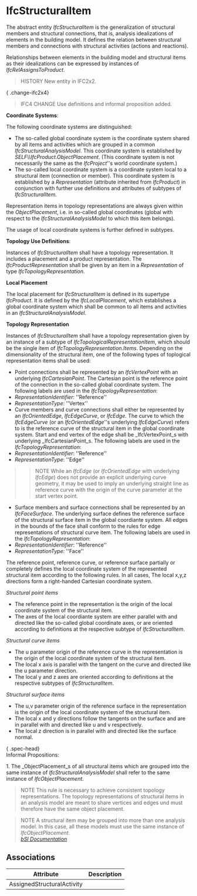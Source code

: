 IfcStructuralItem
=================
The abstract entity _IfcStructuralItem_ is the generalization of structural
members and structural connections, that is, analysis idealizations of
elements in the building model. It defines the relation between structural
members and connections with structural activities (actions and reactions).  
  
Relationships between elements in the building model and structural items as
their idealizations can be expressed by instances of _IfcRelAssignsToProduct_.  
  
> HISTORY  New entity in IFC2x2.  
  
{ .change-ifc2x4}  
> IFC4 CHANGE  Use definitions and informal proposition added.  
  
****Coordinate Systems****:  
  
The following coordinate systems are distinguished:  
  
* The so-called global coordinate system is the coordinate system shared by all items and activities which are grouped in a common _IfcStructuralAnalysisModel_. This coordinate system is established by _SELF\\\IfcProduct.ObjectPlacement_. (This coordinate system is not necessarily the same as the _IfcProject_''s world coordinate system.)  
* The so-called local coordinate system is a coordinate system local to a structural item (connection or member). This coordinate system is established by a _Representation_ (attribute inherited from _IfcProduct_) in conjunction with further use definitions and attributes of subtypes of _IfcStructuralItem_.  
  
Representation items in topology representations are always given within the
_ObjectPlacement_, i.e. in so-called global coordinates (global with respect
to the _IfcStructuralAnalysisModel_ to which this item belongs).  
  
The usage of local coordinate systems is further defined in subtypes.  
  
****Topology Use Definitions****:  
  
Instances of _IfcStructuralItem_ shall have a topology representation. It
includes a placement and a product representation. The
_IfcProductRepresentation_ shall be given by an item in a _Representation_ of
type _IfcTopologyRepresentation_.  
  
**Local Placement**  
  
The local placement for _IfcStructuralItem_ is defined in its supertype
_IfcProduct_. It is defined by the _IfcLocalPlacement_, which establishes a
global coordinate system which shall be common to all items and activities in
an _IfcStructuralAnalysisModel_.  
  
**Topology Representation**  
  
Instances of _IfcStructuralItem_ shall have a topology representation given by
an instance of a subtype of _IfcTopologicalRepresentationItem_, which should
be the single item of _IfcTopologyRepresentation.Items_. Depending on the
dimensionality of the structural item, one of the following types of
toplogical representation items shall be used:  
  
* Point connections shall be represented by an _IfcVertexPoint_ with an underlying _IfcCartesianPoint_. The Cartesian point is the reference point of the connection in the so-called global coordinate system. The following labels are used in the _IfcTopologyRepresentation_:   
* _RepresentationIdentifier_: ''Reference''  
* _RepresentationType_: ''Vertex''   
* Curve members and curve connections shall either be represented by an _IfcOrientedEdge_, _IfcEdgeCurve_, or _IfcEdge_. The curve to which the _IfcEdgeCurve_ (or an _IfcOrientedEdge_''s underlying _IfcEdgeCurve_) refers to is the reference curve of the structural item in the global coordinate system. Start and end vertex of the edge shall be _IfcVertexPoint_s with underlying _IfcCartesianPoint_s. The following labels are used in the _IfcTopologyRepresentation_:   
* _RepresentationIdentifier_: ''Reference''  
* _RepresentationType_: ''Edge''   
>> NOTE  While an _IfcEdge_ (or _IfcOrientedEdge_ with underlying _IfcEdge_)
does not provide an explicit underlying curve geometry, it may be used to
imply an underlying straight line as reference curve with the origin of the
curve parameter at the start vertex point.  
* Surface members and surface connections shall be represented by an _IfcFaceSurface_. The underlying surface defines the reference surface of the structural surface item in the global coordiante system. All edges in the bounds of the face shall conform to the rules for edge representations of structural curve item. The following labels are used in the _IfcTopologyRepresentation_:   
* _RepresentationIdentifier_: ''Reference''  
* _RepresentationType_: ''Face''   
  
The reference point, reference curve, or reference surface partially or
completely defines the local coordinate system of the represented structural
item according to the following rules. In all cases, The local x,y,z
directions form a right-handed Cartesian coordinate system.  
  
_Structural point items_  
  
* The reference point in the representation is the origin of the local coordinate system of the structural item.  
* The axes of the local coordiante system are either parallel with and directed like the so-called global coordinate axes, or are oriented according to definitions at the respective subtype of _IfcStructuralItem_.  
  
_Structural curve items_  
  
* The u parameter origin of the reference curve in the representation is the origin of the local coordinate system of the structural item.  
* The local x axis is parallel with the tangent on the curve and directed like the u parameter direction.  
* The local y and z axes are oriented according to definitions at the respective subtypes of _IfcStructuralItem_.  
  
_Structural surface items_  
  
* The u,v parameter origin of the reference surface in the representation is the origin of the local coordinate system of the structural item.  
* The local x and y directions follow the tangents on the surface and are in parallel with and directed like u and v respectively.  
* The local z direction is in parallel with and directed like the surface normal.  
  
{ .spec-head}  
Informal Propositions:  
  
1\. The _ObjectPlacement_s of all structural items which are grouped into the
same instance of _IfcStructuralAnalysisModel_ shall refer to the same instance
of _IfcObjectPlacement_.  
  
> NOTE  This rule is necessary to achieve consistent topology representations.
> The topology representations of structural items in an analysis model are
> meant to share vertices and edges und must therefore have the same object
> placement.  
  
> NOTE  A structural item may be grouped into more than one analysis model. In
> this case, all these models must use the same instance of
> _IfcObjectPlacement_.  
[ _bSI
Documentation_](https://standards.buildingsmart.org/IFC/DEV/IFC4_2/FINAL/HTML/schema/ifcstructuralanalysisdomain/lexical/ifcstructuralitem.htm)


Associations
------------
| Attribute                  | Description   |
|----------------------------|---------------|
| AssignedStructuralActivity |               |

